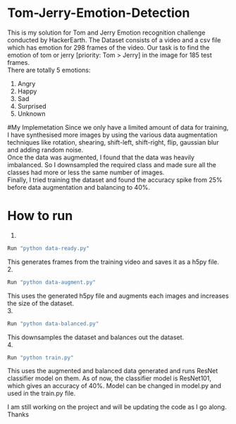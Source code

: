 # Tom-Jerry-Emotion-Detection
This is my solution for Tom and Jerry Emotion recognition challenge conducted by HackerEarth. The Dataset consists of a video and a csv file which has emotion for 298 frames of the video. Our task is to find the emotion of tom or jerry [priority: Tom > Jerry] in the image for 185 test frames. <br>
There are totally 5 emotions:
1. Angry
2. Happy
3. Sad
4. Surprised
5. Unknown

#My Implemetation
Since we only have a limited amount of data for training, I have synthesised more images by using the various data augmentation techniques like rotation, shearing, shift-left, shift-right, flip, gaussian blur and adding random noise. <br>
Once the data was augmented, I found that the data was heavily imbalanced. So I downsampled the required class and made sure all the classes had more or less the same number of images. <br>
Finally, I tried training the dataset and found the accuracy spike from 25% before data augmentation and balancing to 40%. <br>

# How to run

1. <br>
```.bash
Run "python data-ready.py"
```
This generates frames from the training video and saves it as a h5py file. <br>
2. <br>
```.bash
Run "python data-augment.py"
```
This uses the generated h5py file and augments each images and increases the size of the dataset.<br>
3.<br>
```.bash
Run "python data-balanced.py"
```
This downsamples the dataset and balances out the dataset.<br>
4.<br>
```.bash
Run "python train.py"
```
This uses the augmented and balanced data generated and runs ResNet classifier model on them. As of now, the classifier model is ResNet101, which gives an accuracy of 40%. Model can be changed in model.py and used in the train.py file. <br>

I am still working on the project and will be updating the code as I go along. <br>
Thanks <br>
